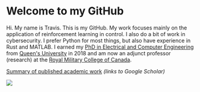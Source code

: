 # Welcome to my GitHub

Hi. My name is Travis. This is my GitHub. My work focuses mainly on the application of reinforcement learning in control. I also do a bit of work in cybersecurity. I prefer Python for most things, but also have experience in Rust and MATLAB. I earned my [PhD in Electrical and Computer Engineering](https://qspace.library.queensu.ca/handle/1974/24245) from [Queen's University](https://www.queensu.ca/) in 2018 and am now an adjunct professor (research) at the [Royal Military College of Canada](https://www.rmc-cmr.ca/en).

[Summary of published academic work](https://scholar.google.com/citations?user=RGlv4ZUAAAAJ&hl=en) *(links to Google Scholar)*

[![](https://img.shields.io/badge/linkedin-%230077B5.svg?style=for-the-badge&logo=linkedin)](https://www.linkedin.com/in/p-travis-jardine-403b3a148)

